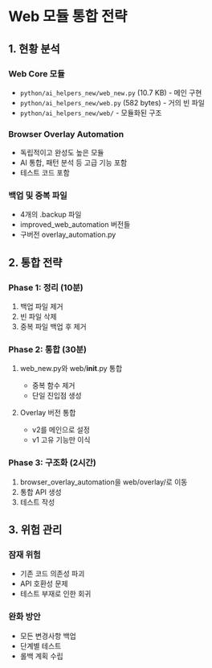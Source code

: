 # Web 모듈 통합 전략

## 1. 현황 분석

### Web Core 모듈
- `python/ai_helpers_new/web_new.py` (10.7 KB) - 메인 구현
- `python/ai_helpers_new/web.py` (582 bytes) - 거의 빈 파일
- `python/ai_helpers_new/web/` - 모듈화된 구조

### Browser Overlay Automation
- 독립적이고 완성도 높은 모듈
- AI 통합, 패턴 분석 등 고급 기능 포함
- 테스트 코드 포함

### 백업 및 중복 파일
- 4개의 .backup 파일
- improved_web_automation 버전들
- 구버전 overlay_automation.py

## 2. 통합 전략

### Phase 1: 정리 (10분)
1. 백업 파일 제거
2. 빈 파일 삭제
3. 중복 파일 백업 후 제거

### Phase 2: 통합 (30분)
1. web_new.py와 web/__init__.py 통합
   - 중복 함수 제거
   - 단일 진입점 생성

2. Overlay 버전 통합
   - v2를 메인으로 설정
   - v1 고유 기능만 이식

### Phase 3: 구조화 (2시간)
1. browser_overlay_automation을 web/overlay/로 이동
2. 통합 API 생성
3. 테스트 작성

## 3. 위험 관리

### 잠재 위험
- 기존 코드 의존성 파괴
- API 호환성 문제
- 테스트 부재로 인한 회귀

### 완화 방안
- 모든 변경사항 백업
- 단계별 테스트
- 롤백 계획 수립
